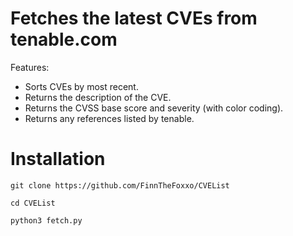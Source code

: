 # Fetches the latest CVEs from tenable.com

Features:

* Sorts CVEs by most recent.
* Returns the description of the CVE.
* Returns the CVSS base score and severity (with color coding).
* Returns any references listed by tenable.

# Installation

`git clone https://github.com/FinnTheFoxxo/CVEList`

`cd CVEList`

`python3 fetch.py`
